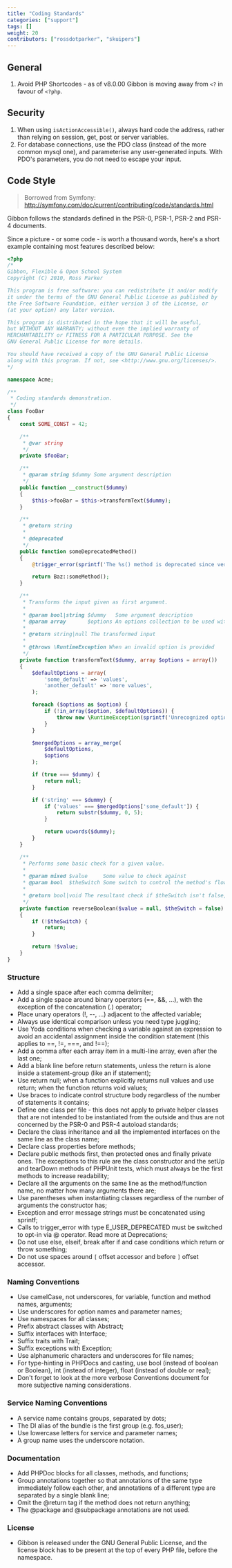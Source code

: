 ```yaml
---
title: "Coding Standards"
categories: ["support"]
tags: []
weight: 20
contributors: ["rossdotparker", "skuipers"]
---
```


## General

1.  Avoid PHP Shortcodes - as of v8.0.00 Gibbon is moving away from `<?` in favour of `<?php`.

## Security

1.  When using `isActionAccessible()`, always hard code the address, rather than relying on session, get, post or server variables.
2.  For database connections, use the PDO class (instead of the more common mysql one), and parameterise any user-generated inputs. With PDO's parameters, you do not need to escape your input.

## Code Style

> Borrowed from Symfony: http://symfony.com/doc/current/contributing/code/standards.html

Gibbon follows the standards defined in the PSR-0, PSR-1, PSR-2 and PSR-4 documents.

Since a picture - or some code - is worth a thousand words, here's a short example containing most features described below:

```php
<?php
/*
Gibbon, Flexible & Open School System
Copyright (C) 2010, Ross Parker

This program is free software: you can redistribute it and/or modify
it under the terms of the GNU General Public License as published by
the Free Software Foundation, either version 3 of the License, or
(at your option) any later version.

This program is distributed in the hope that it will be useful,
but WITHOUT ANY WARRANTY; without even the implied warranty of
MERCHANTABILITY or FITNESS FOR A PARTICULAR PURPOSE. See the
GNU General Public License for more details.

You should have received a copy of the GNU General Public License
along with this program. If not, see <http://www.gnu.org/licenses/>.
*/

namespace Acme;

/**
 * Coding standards demonstration.
 */
class FooBar
{
    const SOME_CONST = 42;

    /**
     * @var string
     */
    private $fooBar;

    /**
     * @param string $dummy Some argument description
     */
    public function __construct($dummy)
    {
        $this->fooBar = $this->transformText($dummy);
    }

    /**
     * @return string
     *
     * @deprecated
     */
    public function someDeprecatedMethod()
    {
        @trigger_error(sprintf('The %s() method is deprecated since version 2.8 and will be removed in 3.0. Use Acme\Baz::someMethod() instead.', __METHOD__), E_USER_DEPRECATED);

        return Baz::someMethod();
    }

    /**
     * Transforms the input given as first argument.
     *
     * @param bool|string $dummy   Some argument description
     * @param array       $options An options collection to be used within the transformation
     *
     * @return string|null The transformed input
     *
     * @throws \RuntimeException When an invalid option is provided
     */
    private function transformText($dummy, array $options = array())
    {
        $defaultOptions = array(
            'some_default' => 'values',
            'another_default' => 'more values',
        );

        foreach ($options as $option) {
            if (!in_array($option, $defaultOptions)) {
                throw new \RuntimeException(sprintf('Unrecognized option "%s"', $option));
            }
        }

        $mergedOptions = array_merge(
            $defaultOptions,
            $options
        );

        if (true === $dummy) {
            return null;
        }

        if ('string' === $dummy) {
            if ('values' === $mergedOptions['some_default']) {
                return substr($dummy, 0, 5);
            }

            return ucwords($dummy);
        }
    }

    /**
     * Performs some basic check for a given value.
     *
     * @param mixed $value     Some value to check against
     * @param bool  $theSwitch Some switch to control the method's flow
     *
     * @return bool|void The resultant check if $theSwitch isn't false, void otherwise
     */
    private function reverseBoolean($value = null, $theSwitch = false)
    {
        if (!$theSwitch) {
            return;
        }

        return !$value;
    }
}

```

### Structure

- Add a single space after each comma delimiter;
- Add a single space around binary operators (==, &&, ...), with the exception of the concatenation (.) operator;
- Place unary operators (!, --, ...) adjacent to the affected variable;
- Always use identical comparison unless you need type juggling;
- Use Yoda conditions when checking a variable against an expression to avoid an accidental assignment inside the condition statement (this applies to ==, !=, ===, and !==);
- Add a comma after each array item in a multi-line array, even after the last one;
- Add a blank line before return statements, unless the return is alone inside a statement-group (like an if statement);
- Use return null; when a function explicitly returns null values and use return; when the function returns void values;
- Use braces to indicate control structure body regardless of the number of statements it contains;
- Define one class per file - this does not apply to private helper classes that are not intended to be instantiated from the outside and thus are not concerned by the PSR-0 and PSR-4 autoload standards;
- Declare the class inheritance and all the implemented interfaces on the same line as the class name;
- Declare class properties before methods;
- Declare public methods first, then protected ones and finally private ones. The exceptions to this rule are the class constructor and the setUp and tearDown methods of PHPUnit tests, which must always be the first methods to increase readability;
- Declare all the arguments on the same line as the method/function name, no matter how many arguments there are;
- Use parentheses when instantiating classes regardless of the number of arguments the constructor has;
- Exception and error message strings must be concatenated using sprintf;
- Calls to trigger_error with type E_USER_DEPRECATED must be switched to opt-in via @ operator. Read more at Deprecations;
- Do not use else, elseif, break after if and case conditions which return or throw something;
- Do not use spaces around `[` offset accessor and before `]` offset accessor.

### Naming Conventions

- Use camelCase, not underscores, for variable, function and method names, arguments;
- Use underscores for option names and parameter names;
- Use namespaces for all classes;
- Prefix abstract classes with Abstract;
- Suffix interfaces with Interface;
- Suffix traits with Trait;
- Suffix exceptions with Exception;
- Use alphanumeric characters and underscores for file names;
- For type-hinting in PHPDocs and casting, use bool (instead of boolean or Boolean), int (instead of integer), float (instead of double or real);
- Don't forget to look at the more verbose Conventions document for more subjective naming considerations.

### Service Naming Conventions

- A service name contains groups, separated by dots;
- The DI alias of the bundle is the first group (e.g. fos_user);
- Use lowercase letters for service and parameter names;
- A group name uses the underscore notation.

### Documentation

- Add PHPDoc blocks for all classes, methods, and functions;
- Group annotations together so that annotations of the same type immediately follow each other, and annotations of a different type are separated by a single blank line;
- Omit the @return tag if the method does not return anything;
- The @package and @subpackage annotations are not used.

### License

- Gibbon is released under the GNU General Public License, and the license block has to be present at the top of every PHP file, before the namespace.
